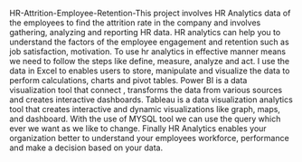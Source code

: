 HR-Attrition-Employee-Retention-This project involves HR Analytics data of the employees to find the attrition rate in the company and involves gathering, analyzing and reporting HR data. HR analytics can help you to understand the factors of the employee engagement and retention such as job satisfaction, motivation. To use hr analytics in effective manner means we need to follow the steps like define, measure, analyze and act. I use the data in Excel to enables users to store, manipulate and visualize the data to perform calculations, charts and pivot tables. Power BI is a data visualization tool that connect , transforms the data from various sources and creates interactive dashboards. Tableau is a data visualization analytics tool that creates interactive and dynamic visualizations like graph, maps, and dashboard. With the use of MYSQL tool we can use the query which ever we want as we like to change. Finally HR Analytics enables your organization better to understand your employees workforce, performance and make a decision based on your data.
